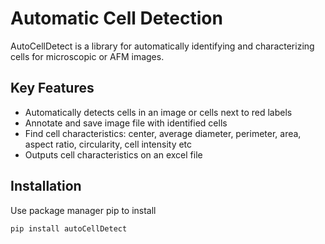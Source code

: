 # Automatic Cell Detection

AutoCellDetect is a library for automatically identifying and characterizing cells for microscopic or AFM images. 

## Key Features
* Automatically detects cells in an image or cells next to red labels
* Annotate and save image file with identified cells
* Find cell characteristics: center, average diameter, perimeter, area, aspect ratio, circularity, cell intensity etc
* Outputs cell characteristics on an excel file

## Installation

Use package manager pip to install
```bash
pip install autoCellDetect
```
